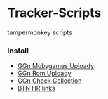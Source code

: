 Tracker-Scripts
=====

tampermonkey scripts

### Install

- [GGn Mobygames Uploady](https://github.com/Suwmlee/tracker-scripts/raw/master/GGn%20Mobygames%20Uploady.user.js)
- [GGn Rom Uploady](https://github.com/Suwmlee/tracker-scripts/raw/master/GGn%20Rom%20Uploady.user.js)
- [GGn Check Collection](https://github.com/Suwmlee/tracker-scripts/raw/master/GGn%20Check%20Collection.user.js)
- [BTN HR links](https://github.com/Suwmlee/tracker-scripts/raw/master/BTN%20HR%20links.user.js)

